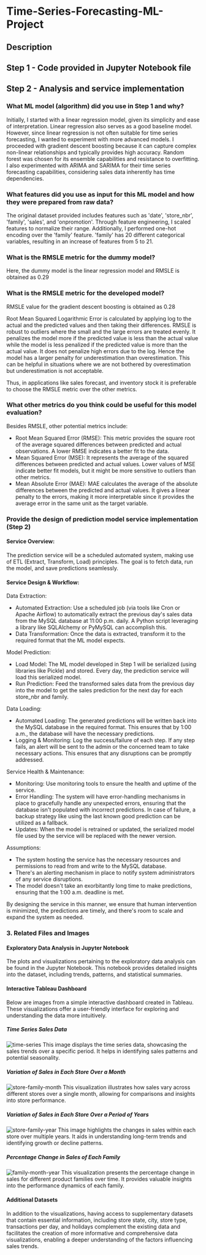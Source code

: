 # Time-Series-Forecasting-ML-Project
## Description
## Step 1 - Code provided in Jupyter Notebook file
## Step 2 - Analysis and service implementation
### What ML model (algorithm) did you use in Step 1 and why?
Initially, I started with a linear regression model, given its simplicity and ease of interpretation. Linear regression also serves as a good baseline model. However, since linear regression is not often suitable for time series forecasting, I wanted to experiment with more advanced models. I proceeded with gradient descent boosting because it can capture complex non-linear relationships and typically provides high accuracy. Random forest was chosen for its ensemble capabilities and resistance to overfitting. I also experimented with ARIMA and SARIMA for their time series forecasting capabilities, considering sales data inherently has time dependencies.
### What features did you use as input for this ML model and how they were prepared from raw data?
The original dataset provided includes features such as 'date', 'store_nbr', 'family', 'sales', and 'onpromotion'. Through feature engineering, I scaled features to normalize their range. Additionally, I performed one-hot encoding over the 'family' feature. 'family' has 20 different categorical variables, resulting in an increase of features from 5 to 21.
### What is the RMSLE metric for the dummy model?
Here, the dummy model is the linear regression model and RMSLE is obtained as 0.29
### What is the RMSLE metric for the developed model?
RMSLE value for the gradient descent boosting is obtained as 0.28

Root Mean Squared Logarithmic Error is calculated by applying log to the actual and the predicted values and then taking their differences. RMSLE is robust to outliers where the small and the large errors are treated evenly. It penalizes the model more if the predicted value is less than the actual value while the model is less penalized if the predicted value is more than the actual value. It does not penalize high errors due to the log. Hence the model has a larger penalty for underestimation than overestimation. This can be helpful in situations where we are not bothered by overestimation but underestimation is not acceptable.

Thus, in applications like sales forecast, and inventory stock it is preferable to choose the RMSLE metric over the other metrics.
### What other metrics do you think could be useful for this model evaluation?
Besides RMSLE, other potential metrics include:
 - Root Mean Squared Error (RMSE): This metric provides the square root of the average squared differences between predicted and actual observations. A lower RMSE indicates a better fit to the data.
 - Mean Squared Error (MSE): It represents the average of the squared differences between predicted and actual values. Lower values of MSE indicate better fit models, but it might be more sensitive to outliers than other metrics.
 - Mean Absolute Error (MAE): MAE calculates the average of the absolute differences between the predicted and actual values. It gives a linear penalty to the errors, making it more interpretable since it provides the average error in the same unit as the target variable.
### Provide the design of prediction model service implementation (Step 2)
#### Service Overview:
The prediction service will be a scheduled automated system, making use of ETL (Extract, Transform, Load) principles. The goal is to fetch data, run the model, and save predictions seamlessly.
#### Service Design & Workflow:
Data Extraction:
 - Automated Extraction: Use a scheduled job (via tools like Cron or Apache Airflow) to automatically extract the previous day's sales data from the MySQL database at 11:00 p.m. daily. A Python script leveraging a library like SQLAlchemy or PyMySQL can accomplish this.
 - Data Transformation: Once the data is extracted, transform it to the required format that the ML model expects.

Model Prediction:
 - Load Model: The ML model developed in Step 1 will be serialized (using libraries like Pickle) and stored. Every day, the prediction service will load this serialized model.
 - Run Prediction: Feed the transformed sales data from the previous day into the model to get the sales prediction for the next day for each store_nbr and family.

Data Loading:
 - Automated Loading: The generated predictions will be written back into the MySQL database in the required format. This ensures that by 1:00 a.m., the database will have the necessary predictions.
 - Logging & Monitoring: Log the success/failure of each step. If any step fails, an alert will be sent to the admin or the concerned team to take necessary actions. This ensures that any disruptions can be promptly addressed.

Service Health & Maintenance:
 - Monitoring: Use monitoring tools to ensure the health and uptime of the service.
 - Error Handling: The system will have error-handling mechanisms in place to gracefully handle any unexpected errors, ensuring that the database isn't populated with incorrect predictions. In case of failure, a backup strategy like using the last known good prediction can be utilized as a fallback.
 - Updates: When the model is retrained or updated, the serialized model file used by the service will be replaced with the newer version.

Assumptions:
 - The system hosting the service has the necessary resources and permissions to read from and write to the MySQL database.
 - There's an alerting mechanism in place to notify system administrators of any service disruptions.
 - The model doesn't take an exorbitantly long time to make predictions, ensuring that the 1:00 a.m. deadline is met.

By designing the service in this manner, we ensure that human intervention is minimized, the predictions are timely, and there's room to scale and expand the system as needed.

### 3. Related Files and Images
#### Exploratory Data Analysis in Jupyter Notebook
The plots and visualizations pertaining to the exploratory data analysis can be found in the Jupyter Notebook. This notebook provides detailed insights into the dataset, including trends, patterns, and statistical summaries.

#### Interactive Tableau Dashboard
Below are images from a simple interactive dashboard created in Tableau. These visualizations offer a user-friendly interface for exploring and understanding the data more intuitively.

##### Time Series Sales Data
![time-series](https://github.com/Vaishnavi-Thakur/Time-Series-Forecasting-ML-Project/assets/63786583/9785249f-da82-483e-9208-2405a258ab56)
This image displays the time series data, showcasing the sales trends over a specific period. It helps in identifying sales patterns and potential seasonality.

##### Variation of Sales in Each Store Over a Month
![store-family-month](https://github.com/Vaishnavi-Thakur/Time-Series-Forecasting-ML-Project/assets/63786583/ae0393f7-9b4f-4565-8503-4ad6ecf1d36b)
This visualization illustrates how sales vary across different stores over a single month, allowing for comparisons and insights into store performance.

##### Variation of Sales in Each Store Over a Period of Years
![store-family-year](https://github.com/Vaishnavi-Thakur/Time-Series-Forecasting-ML-Project/assets/63786583/3440eba5-a034-4aa9-9939-20b0b280d707)
This image highlights the changes in sales within each store over multiple years. It aids in understanding long-term trends and identifying growth or decline patterns.

##### Percentage Change in Sales of Each Family
![family-month-year](https://github.com/Vaishnavi-Thakur/Time-Series-Forecasting-ML-Project/assets/63786583/6b20221a-3559-42c0-8cbe-2b0dc1223366)
This visualization presents the percentage change in sales for different product families over time. It provides valuable insights into the performance dynamics of each family.

#### Additional Datasets
In addition to the visualizations, having access to supplementary datasets that contain essential information, including store state, city, store type, transactions per day, and holidays complement the existing data and facilitates the creation of more informative and comprehensive data visualizations, enabling a deeper understanding of the factors influencing sales trends.
